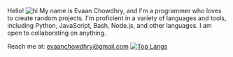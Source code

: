 Hello! ![hi](https://user-images.githubusercontent.com/18350557/176309783-0785949b-9127-417c-8b55-ab5a4333674e.gif)
My name is Evaan Chowdhry, and I'm a programmer who loves to create random projects. I'm proficient in a variety of languages and tools, including Python, JavaScript, Bash, Node.js, and other languages. I am open to collaborating on anything. 

Reach me at: evaanchowdhry@gmail.com
[![Top Langs](https://github-readme-stats.vercel.app/api/top-langs/?username=EvaanChowdhry&size_weight=0.5&count_weight=0.5&theme=gradient)](https://github.com/EvaanChowdhry)  
